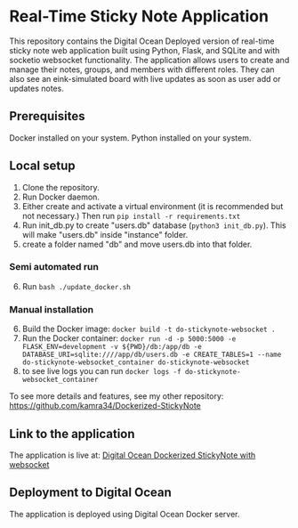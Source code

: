 # Real-Time Sticky Note Application
This repository contains  the Digital Ocean Deployed version of real-time sticky note web application built using Python, Flask, and SQLite and with socketio websocket functionality. The application allows users to create and manage their notes, groups, and members with different roles. They can also see an eink-simulated board with live updates as soon as user add or updates notes.

## Prerequisites
Docker installed on your system.
Python installed on your system.

## Local setup
1. Clone the repository.
2. Run Docker daemon.
3. Either create and activate a virtual environment (it is recommended but not necessary.) Then run `pip install -r requirements.txt`
4. Run init_db.py to create "users.db" database (`python3 init_db.py`). This will make "users.db" inside "instance" folder.
5. create a folder named "db" and move users.db into that folder.
### Semi automated run
6. Run `bash ./update_docker.sh`
### Manual installation
6. Build the Docker image: `docker build -t do-stickynote-websocket .`
7. Run the Docker container: `docker run -d -p 5000:5000 -e FLASK_ENV=development -v ${PWD}/db:/app/db -e DATABASE_URI=sqlite:////app/db/users.db -e CREATE_TABLES=1 --name do-stickynote-websocket_container do-stickynote-websocket`
8. to see live logs you can run `docker logs -f do-stickynote-websocket_container`

To see more details and features, see my other repository:
https://github.com/kamra34/Dockerized-StickyNote

## Link to the application

The application is live at: [Digital Ocean Dockerized StickyNote with websocket](http://128.199.44.207:5000/login)

## Deployment to Digital Ocean

The application is deployed using Digital Ocean Docker server.

